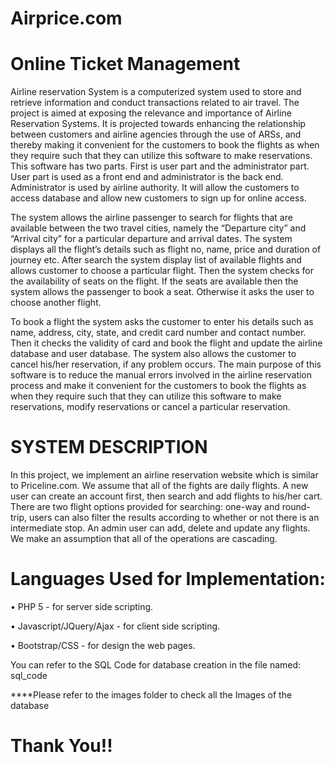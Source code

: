 # Airprice.com
# Online Ticket Management
Airline reservation System is a computerized system used to store and retrieve information and conduct transactions related to air travel. The project is aimed at exposing the relevance and importance of Airline Reservation Systems. It is projected towards enhancing the relationship between customers and airline agencies through the use of ARSs, and thereby making it convenient for the customers to book the flights as when they require such that they can utilize this software to make reservations.
This software has two parts. First is user part and the administrator part. User part is used as a front end and administrator is the back end. Administrator is used by airline authority. It will allow the customers to access database and allow new customers to sign up for online access.

The system allows the airline passenger to search for flights that are available between the two travel cities, namely the “Departure city” and “Arrival city” for a particular departure and arrival dates. The system displays all the flight’s details such as flight no, name, price and duration of journey etc.
After search the system display list of available flights and allows customer to choose a particular flight. Then the system checks for the availability of seats on the flight. If the seats are available then the system allows the passenger to book a seat. Otherwise it asks the user to choose another flight.

To book a flight the system asks the customer to enter his details such as name, address, city, state, and credit card number and contact number. Then it checks the validity of card and book the flight and update the airline database and user database. The system also allows the customer to cancel his/her reservation, if any problem occurs.
The main purpose of this software is to reduce the manual errors involved in the airline reservation process and make it convenient for the customers to book the flights as when they require such that they can utilize this software to make reservations, modify reservations or cancel a particular reservation.

# SYSTEM DESCRIPTION

In this project, we implement an airline reservation website which is similar to Priceline.com. We assume that all of the fights are daily flights. A new user can create an account first, then search and add flights to his/her cart. There are two flight options provided for searching: one-way and round-trip, users can also filter the results according to whether or not there is an intermediate stop. An admin user can add, delete and update any flights. We make an assumption that all of the operations are cascading.

# Languages Used for Implementation:
•	PHP 5 - for server side scripting.

•	Javascript/JQuery/Ajax - for client side scripting.

•	Bootstrap/CSS - for design the web pages.

You can refer to the SQL Code for database creation in the file named: sql_code


****Please refer to the images folder to check all the Images of the database

# Thank You!!
